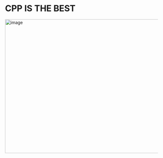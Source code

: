 # CPP IS THE BEST
<img width="734" height="442" alt="image" src="https://github.com/user-attachments/assets/77406ee0-34a8-4f49-bf4d-3097cf27a61d" />
